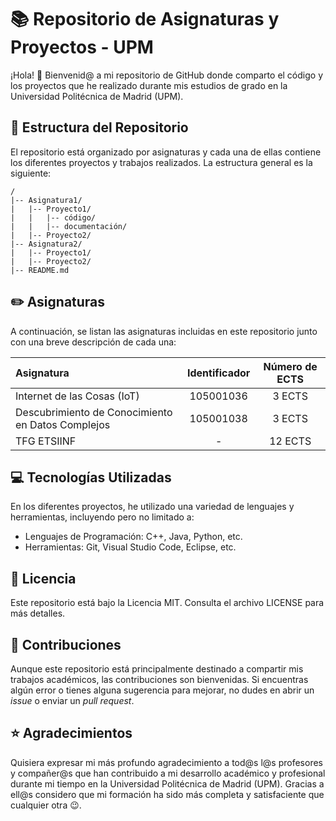 # 📚 Repositorio de Asignaturas y Proyectos - UPM

¡Hola! 👋 Bienvenid@ a mi repositorio de GitHub donde comparto el código y los proyectos que he realizado durante mis estudios de grado en la Universidad Politécnica de 
Madrid (UPM).

## 📁 Estructura del Repositorio

El repositorio está organizado por asignaturas y cada una de ellas contiene los diferentes proyectos y trabajos realizados. La estructura general es la siguiente:

```
/
|-- Asignatura1/
|   |-- Proyecto1/
|   |   |-- código/
|   |   |-- documentación/
|   |-- Proyecto2/
|-- Asignatura2/
|   |-- Proyecto1/
|   |-- Proyecto2/
|-- README.md
```

## ✏️ Asignaturas

A continuación, se listan las asignaturas incluidas en este repositorio junto con una breve descripción de cada una:

| Asignatura | Identificador | Número de ECTS |
| :-------- | :-----------: | :---------: |
| Internet de las Cosas (IoT) | 105001036 | 3 ECTS |
| Descubrimiento de Conocimiento en Datos Complejos | 105001038 | 3 ECTS |
| TFG ETSIINF | - | 12 ECTS |

## 💻 Tecnologías Utilizadas

En los diferentes proyectos, he utilizado una variedad de lenguajes y herramientas, incluyendo pero no limitado a:

* Lenguajes de Programación: C++, Java, Python, etc.
* Herramientas: Git, Visual Studio Code, Eclipse, etc.

## 📜 Licencia
Este repositorio está bajo la Licencia MIT. Consulta el archivo LICENSE para más detalles.

## 🤝 Contribuciones
Aunque este repositorio está principalmente destinado a compartir mis trabajos académicos, las contribuciones son bienvenidas. Si encuentras algún error o tienes alguna 
sugerencia para mejorar, no dudes en abrir un _issue_ o enviar un _pull request_.

## ⭐ Agradecimientos
Quisiera expresar mi más profundo agradecimiento a tod@s l@s profesores y compañer@s que han contribuido a mi desarrollo académico y profesional durante mi tiempo en la 
Universidad Politécnica de Madrid (UPM). Gracias a ell@s considero que mi formación ha sido más completa y satisfaciente que cualquier otra 😉.
